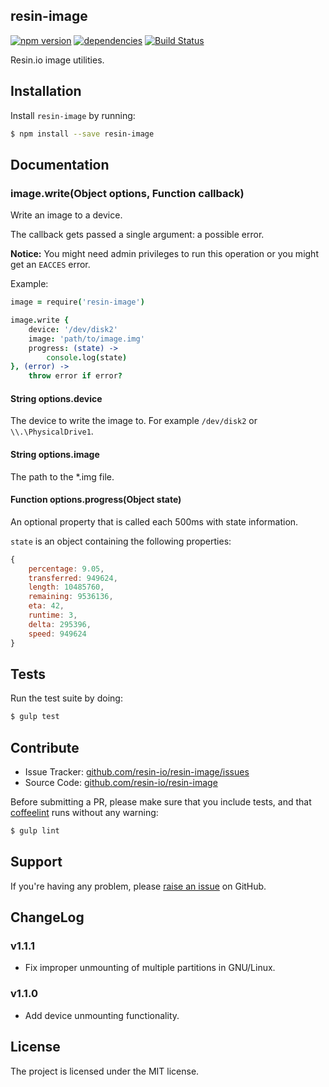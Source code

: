 resin-image
-----------

[![npm version](https://badge.fury.io/js/resin-image.svg)](http://badge.fury.io/js/resin-image)
[![dependencies](https://david-dm.org/resin-io/resin-image.png)](https://david-dm.org/resin-io/resin-image.png)
[![Build Status](https://travis-ci.org/resin-io/resin-image.svg?branch=master)](https://travis-ci.org/resin-io/resin-image)

Resin.io image utilities.

Installation
------------

Install `resin-image` by running:

```sh
$ npm install --save resin-image
```

Documentation
-------------

### image.write(Object options, Function callback)

Write an image to a device.

The callback gets passed a single argument: a possible error.

**Notice:** You might need admin privileges to run this operation or you might get an `EACCES` error.

Example:

```coffee
image = require('resin-image')

image.write {
	device: '/dev/disk2'
	image: 'path/to/image.img'
	progress: (state) ->
		console.log(state)
}, (error) ->
	throw error if error?
```

#### String options.device

The device to write the image to. For example `/dev/disk2` or `\\.\PhysicalDrive1`.

#### String options.image

The path to the *.img file.

#### Function options.progress(Object state)

An optional property that is called each 500ms with state information.

`state` is an object containing the following properties:

```javascript
{
	percentage: 9.05,
	transferred: 949624,
	length: 10485760,
	remaining: 9536136,
	eta: 42,
	runtime: 3,
	delta: 295396,
	speed: 949624
}
```

Tests
-----

Run the test suite by doing:

```sh
$ gulp test
```

Contribute
----------

- Issue Tracker: [github.com/resin-io/resin-image/issues](https://github.com/resin-io/resin-image/issues)
- Source Code: [github.com/resin-io/resin-image](https://github.com/resin-io/resin-image)

Before submitting a PR, please make sure that you include tests, and that [coffeelint](http://www.coffeelint.org/) runs without any warning:

```sh
$ gulp lint
```

Support
-------

If you're having any problem, please [raise an issue](https://github.com/resin-io/resin-image/issues/new) on GitHub.

ChangeLog
---------

### v1.1.1

- Fix improper unmounting of multiple partitions in GNU/Linux.

### v1.1.0

- Add device unmounting functionality.

License
-------

The project is licensed under the MIT license.
